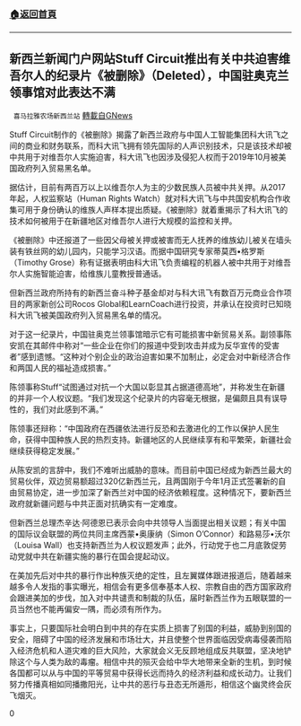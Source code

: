 ###  [:house:返回首頁](https://github.com/ourhimalayas/txt)
---

## 新西兰新闻门户网站Stuff Circuit推出有关中共迫害维吾尔人的纪录片《被删除》（Deleted），中国驻奥克兰领事馆对此表达不满
` 喜马拉雅农场新西兰站` [轉載自GNews](https://gnews.org/zh-hans/1001609/)

Stuff Circuit制作的《被删除》揭露了新西兰政府与中国人工智能集团科大讯飞之间的商业和财务联系，而科大讯飞拥有领先国际的人声识别技术，只是该技术却被中共用于对维吾尔人实施迫害，科大讯飞也因涉及侵犯人权而于2019年10月被美国政府列入贸易黑名单。

据估计，目前有两百万以上以维吾尔人为主的少数民族人员被中共关押。从2017年起，人权监察站（Human Rights Watch）就对科大讯飞与中共国安机构合作收集可用于身份确认的维族人声样本提出质疑。《被删除》就着重揭示了科大讯飞的技术如何被用于在新疆地区对维吾尔人进行大规模的监控和关押。

《被删除》中还报道了一些因父母被关押或被害而无人抚养的维族幼儿被关在墙头装有铁丝网的幼儿园内，只能学习汉语。而据中国研究专家蒂莫西•格罗斯（Timothy Grose）称有证据表明由科大讯飞负责编程的机器人被中共用于对维吾尔人实施智能迫害，给维族儿童教授普通话。

但新西兰政府所持有的新西兰奋斗种子基金却对与科大讯飞有数百万元商业合作项目的两家新创公司Rocos Global和LearnCoach进行投资，并承认在投资时已知晓科大讯飞被美国政府列入贸易黑名单的情况。

对于这一纪录片，中国驻奥克兰领事馆暗示它有可能损害中新贸易关系。副领事陈安凯在其邮件中称对“一些企业在你们的报道中受到攻击并成为反华宣传的受害者”感到遗憾。“这种对个别企业的政治迫害如果不加制止，必定会对中新经济合作和两国人民的福祉造成损害。”

陈领事称Stuff“试图通过对抗一个大国以彰显其占据道德高地”，并称发生在新疆的并非一个人权议题。“我们发现这个纪录片的内容毫无根据，是偏颇且具有误导性的，我们对此感到不满。”

陈领事还辩称：“中国政府在西疆依法进行反恐和去激进化的工作以保护人民生命，获得中国种族人民的热烈支持。新疆地区的人民继续享有和平繁荣，新疆社会继续获得稳定发展。”

从陈安凯的言辞中，我们不难听出威胁的意味。而目前中国已经成为新西兰最大的贸易伙伴，双边贸易额超过320亿新西兰元，且两国刚于今年1月正式签署新的自由贸易协定，进一步加深了新西兰对中国的经济依赖程度。这种情况下，要新西兰政府就新疆问题与中共正面对抗确实有一定难度。

但新西兰总理杰辛达·阿德恩已表示会向中共领导人当面提出相关议题；有关中国的国际议会联盟的两位共同主席西蒙•奥康纳（Simon O’Connor）和路易莎•沃尔（Louisa Wall）也支持新西兰为人权议题发声；此外，行动党于也二月底敦促劳动党就中共在新疆实施的暴行在国会提起动议。

在美加先后对中共的暴行作出种族灭绝的定性，且左翼媒体跟进报道后，随着越来越多令人发指的事实曝光，相信会有更多信奉基本人权、宗教自由的西方国家政府会跟进美加的步伐，加入对中共谴责和制裁的队伍，届时新西兰作为五眼联盟的一员当然也不能再偏安一隅，而必须有所作为。

事实上，只要国际社会明白到中共的存在实质上损害了别国的利益，威胁到别国的安全，阻碍了中国的经济发展和市场壮大，并且使整个世界面临因受病毒侵袭而陷入经济危机和人道灾难的巨大风险，大家就会义无反顾地组成反共联盟，坚决地铲除这个与人类为敌的毒瘤。相信中共的殒灭会给中华大地带来全新的生机，到时候各国都可以从与中国的平等贸易中获得长远而持久的经济利益和成长动力。让我们努力传播真相如同播撒阳光，让中共的恶行与丑态无所遁形，相信这个幽灵终会灰飞烟灭。

0
